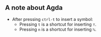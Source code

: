 ## A note about Agda

* After pressing `ctrl-t` to insert a symbol:
  * Pressing `t` is a shortcut for inserting `⊤`.
  * Pressing `n` is a shortcut for inserting `ℕ`.
